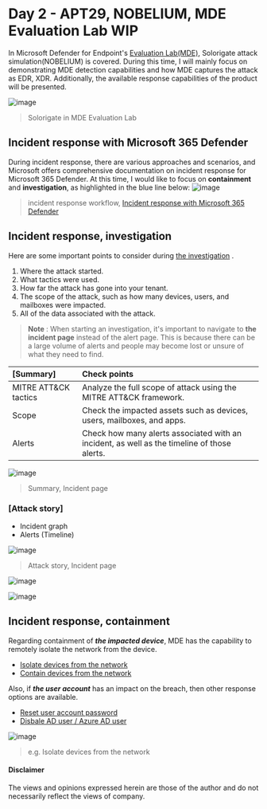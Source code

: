 # Day 2 - APT29, NOBELIUM, MDE Evaluation Lab WIP
In Microsoft Defender for Endpoint's [Evaluation Lab(MDE)](https://learn.microsoft.com/en-us/microsoft-365/security/defender-endpoint/evaluation-lab?view=o365-worldwid), Solorigate attack simulation(NOBELIUM) is covered. During this time, I will mainly focus on demonstrating MDE detection capabilities and how MDE captures the attack as EDR, XDR. Additionally, the available response capabilities of the product will be presented.


![image](https://user-images.githubusercontent.com/120234772/231689408-6805a007-69c2-46db-a834-f11e7a5d1870.png)
> Solorigate in MDE Evaluation Lab

## Incident response with Microsoft 365 Defender
During incident response, there are various approaches and scenarios, and Microsoft offers comprehensive documentation on incident response for Microsoft 365 Defender. At this time, I would like to focus on **containment** and **investigation**, as highlighted in the blue line below:
![image](https://user-images.githubusercontent.com/120234772/231698357-8ba1ef53-4c19-4ca8-9eba-0aba46681b06.png)
> incident response workflow, [Incident response with Microsoft 365 Defender](https://learn.microsoft.com/en-us/microsoft-365/security/defender/incidents-overview?view=o365-worldwide)


## Incident response, investigation

Here are some important points to consider during [the investigation](https://learn.microsoft.com/en-us/microsoft-365/security/defender/incidents-overview?view=o365-worldwide)
.
1. Where the attack started.
2. What tactics were used.
3. How far the attack has gone into your tenant.
4. The scope of the attack, such as how many devices, users, and mailboxes were impacted.
5. All of the data associated with the attack.

>**Note** : When starting an investigation, it's important to navigate to **the incident page** instead of the alert page. This is because there can be a large volume of alerts and people may become lost or unsure of what they need to find.


| [Summary] | Check points |
|:---|:---|
| MITRE ATT&CK tactics | Analyze the full scope of attack using the MITRE ATT&CK framework. |
| Scope | Check the impacted assets such as devices, users, mailboxes, and apps.|
| Alerts | Check how many alerts associated with an incident, as well as the timeline of those alerts. |

![image](https://user-images.githubusercontent.com/120234772/231705669-82ce321d-d4c2-41df-ada8-43662ddf604d.png)
> Summary, Incident page

### [Attack story]
- Incident graph
- Alerts (Timeline)

![image](https://user-images.githubusercontent.com/120234772/231706242-4623984f-8853-48e5-8e02-6e71c4ad3f91.png)
> Attack story, Incident page


![image](https://user-images.githubusercontent.com/120234772/231714249-885594bd-be8b-439a-a2e1-863dffd3b04a.png)

![image](https://user-images.githubusercontent.com/120234772/231755283-0036cd31-c5aa-4755-a3f1-349d6cac4515.png)


## Incident response, containment
Regarding containment of ***the impacted device***, MDE has the capability to remotely isolate the network from the device.
- [Isolate devices from the network](https://learn.microsoft.com/en-us/microsoft-365/security/defender-endpoint/respond-machine-alerts?view=o365-worldwide#isolate-devices-from-the-network)
- [Contain devices from the network](https://learn.microsoft.com/en-us/microsoft-365/security/defender-endpoint/respond-machine-alerts?view=o365-worldwide#contain-devices-from-the-network)

Also, if ***the user account*** has an impact on the breach, then other response options are available.
- [Reset user account password](https://learn.microsoft.com/en-us/defender-for-identity/remediation-actions)
- [Disbale AD user / Azure AD user](https://learn.microsoft.com/en-us/defender-for-identity/remediation-actions)


![image](https://user-images.githubusercontent.com/120234772/231706957-6b6e2e71-ed9c-4d02-afbf-06a59f9c9825.png)
> e.g. Isolate devices from the network 

#### Disclaimer
The views and opinions expressed herein are those of the author and do not necessarily reflect the views of company.
